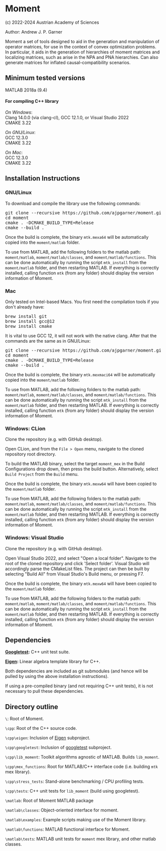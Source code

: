 # Moment
(c) 2022-2024 Austrian Academy of Sciences
 
Author: Andrew J. P. Garner

Moment a set of tools designed to aid in the generation and manipulation of operator matrices, for use in the context 
of convex optimization problems. 
In particular, it aids in the generation of hierarchies of moment matrices and 
localizing matrices, such as arise in the NPA and PNA hierarchies. 
Can also generate matrices for inflated causal-compatibility scenarios.

## Minimum tested versions
MATLAB 2018a (9.4)

#### For compiling C++ library

*On Windows*: \
Clang 14.0.0 (via clang-cl), GCC 12.1.0, or Visual Studio 2022 \
CMAKE 3.22

*On GNU/Linux*: \
GCC 12.3.0 \
CMAKE 3.22

*On Mac*: \
GCC 12.3.0 \
CMAKE 3.22


## Installation Instructions
### GNU/Linux
To download and compile the library use the following commands:

<pre>git clone --recursive https://github.com/ajpgarner/moment.git
cd moment
cmake . -DCMAKE_BUILD_TYPE=Release
cmake --build .</pre>

Once the build is complete, the binary `mtk.mexa64` will be automatically copied into the `moment/matlab` folder. 

To use from MATLAB, add the following folders to the matlab path: `moment/matlab`, `moment/matlab/classes`, and `moment/matlab/functions`.
This can be done automatically by running the script `mtk_install` from the `moment/matlab` folder, and then restarting MATLAB.
If everything is correctly installed, calling function `mtk` (from any folder) should display the version information of Moment.

### Mac 
Only tested on Intel-based Macs. You first need the compilation tools if you don't already have:

<pre>brew install git
brew install gcc@12
brew install cmake</pre>

It is vital to use GCC 12, it will not work with the native clang. After that the commands are the same as in GNU/Linux:

<pre>git clone --recursive https://github.com/ajpgarner/moment.git
cd moment
cmake . -DCMAKE_BUILD_TYPE=Release
cmake --build .</pre>

Once the build is complete, the binary `mtk.mexmaci64` will be automatically copied into the `moment/matlab` folder. 

To use from MATLAB, add the following folders to the matlab path: `moment/matlab`, `moment/matlab/classes`, and `moment/matlab/functions`.
This can be done automatically by running the script `mtk_install` from the `moment/matlab` folder, and then restarting MATLAB.
If everything is correctly installed, calling function `mtk` (from any folder) should display the version information of Moment.

### Windows: CLion
Clone the repository (e.g. with GitHub desktop).

Open CLion, and from the `File > Open` menu, navigate to the cloned repository root directory.

To build the MATLAB binary, select the target `moment_mex` in the Build Configurations drop down, then press the build 
button. Alternatively, select `Build Project` from the `Build` menu.

Once the build is complete, the binary `mtk.mexw64` will have been copied to the `moment/matlab` folder.

To use from MATLAB, add the following folders to the matlab path: `moment/matlab`, `moment/matlab/classes`, and `moment/matlab/functions`.
This can be done automatically by running the script `mtk_install` from the `moment/matlab` folder, and then restarting MATLAB.
If everything is correctly installed, calling function `mtk` (from any folder) should display the version information of Moment.

### Windows: Visual Studio 
Clone the repository (e.g. with GitHub desktop).

Open Visual Studio 2022, and select "Open a local folder". Navigate to the root of the cloned repository and click 
'Select folder'. Visual Studio will accordingly parse the CMakeList files. The project can then be built by selecting 
"Build All" from Visual Studio's Build menu, or pressing F7.

Once the build is complete, the binary `mtk.mexw64` will have been copied to the `moment/matlab` folder.

To use from MATLAB, add the following folders to the matlab path: `moment/matlab`, `moment/matlab/classes`, and `moment/matlab/functions`.
This can be done automatically by running the script `mtk_install` from the `moment/matlab` folder, and then restarting MATLAB.
If everything is correctly installed, calling function `mtk` (from any folder) should display the version information of Moment.

## Dependencies
**[Googletest](https://github.com/google/googletest):** C++ unit test suite.

**[Eigen](https://gitlab.com/libeigen/eigen):** Linear algebra template library for C++.

Both dependencies are included as git submodules (and hence will be pulled by using the above installation instructions).

If using a pre-compiled binary (and not requiring C++ unit tests), it is not necessary to pull these dependencies.


## Directory outline

`\`: Root of Moment.

`\cpp`: Root of the C++ source code.

`\cpp\eigen`: Inclusion of [Eigen](https://gitlab.com/libeigen/eigen) subproject.

`\cpp\googletest`: Inclusion of [googletest](https://github.com/google/googletest) subproject.

`\cpp\lib_moment`: Toolkit algorithms agnostic of MATLAB. Builds `lib_moment`.

`\cpp\mex_functions`: Root for MATLAB/C++ interface code (i.e. building `mtk` mex library).

`\cpp\stress_tests`: Stand-alone benchmarking / CPU profiling tests.

`\cpp\tests`: C++ unit tests for `lib_moment` (build using googletest).

`\matlab`: Root of Moment MATLAB package

`\matlab\classes`: Object-oriented interface for moment.

`\matlab\examples`: Example scripts making use of the Moment library.

`\matlab\functions`: MATLAB functional interface for Moment.

`\matlab\tests`: MATLAB unit tests for `moment` mex library, and other matlab classes.
